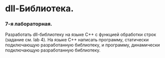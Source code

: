 # dll-Библиотека.
### 7-я лабораторная.
Разработать dll-библиотеку на языке С++ с функцией обработки строк (задание см. lab 4). 
На языке С++ написать программу, статически подключающую разработанную библиотеку, и программу, 
динамически подключающую разработанную библиотеку.
